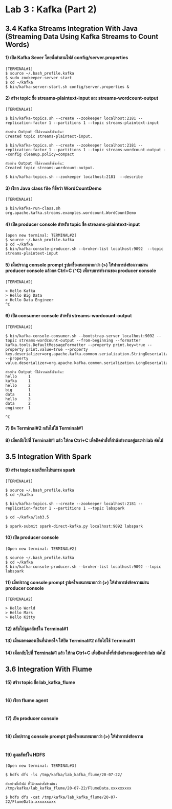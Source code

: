 # Lab 3 : Kafka (Part 2)

## 3.4 Kafka Streams Integration With Java (Streaming Data Using Kafka Streams to Count Words)

#### 1) เปิด Kafka Sever โดยตั้งค่าตามไฟล์ config/server.properties
```
[TERMINAL#1]
$ source ~/.bash_profile.kafka
$ sudo zookeeper-server start
$ cd ~/kafka
$ bin/kafka-server-start.sh config/server.properties &
```

#### 2) สร้าง topic ชื่อ streams-plaintext-input และ streams-wordcount-output
```
[TERMINAL#1]

$ bin/kafka-topics.sh --create --zookeeper localhost:2181 --replication-factor 1 --partitions 1 --topic streams-plaintext-input

ตัวอย่าง Output ที่ได้จากคำสั่งข้างต้น:
Created topic streams-plaintext-input.

$ bin/kafka-topics.sh --create --zookeeper localhost:2181 --replication-factor 1 --partitions 1 --topic streams-wordcount-output --config cleanup.policy=compact

ตัวอย่าง Output ที่ได้จากคำสั่งข้างต้น:
Created topic streams-wordcount-output.

$ bin/kafka-topics.sh --zookeeper localhost:2181  --describe
```

#### 3) เรียก Java class file ที่ชื่อว่า WordCountDemo
```
[TERMINAL#1]

$ bin/kafka-run-class.sh org.apache.kafka.streams.examples.wordcount.WordCountDemo
```
 
#### 4) เปิด producer console สำหรับ topic ชื่อ streams-plaintext-input
```
[open new terminal: TERMINAL#2]
$ source ~/.bash_profile.kafka
$ cd ~/kafka
$ bin/kafka-console-producer.sh --broker-list localhost:9092  --topic streams-plaintext-input
```
 
#### 5) เมื่อปรากฏ console prompt รูปเครื่องหมายมากกว่า (>) ให้ทำการส่งข้อความผ่าน producer console แล้วกด Ctrl+C (^C) เพื่อจบการทำงานของ producer console
```
[TERMINAL#2]

> Hello Kafka
> Hello Big Data 
> Hello Data Engineer
^C
```
 
#### 6) เปิด consumer console สำหรับ streams-wordcount-output
```
[TERMINAL#2]

$ bin/kafka-console-consumer.sh --bootstrap-server localhost:9092 --topic streams-wordcount-output --from-beginning --formatter kafka.tools.DefaultMessageFormatter --property print.key=true --property print.value=true --property key.deserializer=org.apache.kafka.common.serialization.StringDeserializer --property value.deserializer=org.apache.kafka.common.serialization.LongDeserializer

ตัวอย่าง Output ที่ได้จากคำสั่งข้างต้น:
hello     1
kafka     1
hello     2
big       1
data      1
hello     3
data      2
engineer  1
```

```
^C
```
 
#### 7) ปิด Terminal#2 กลับไปใช้ Terminal#1 

#### 8) เมื่อกลับไปที่ Terninal#1 แล้ว ให้กด Ctrl+C เพื่อปิดคำสั่งที่กำลังทำงานอยู่และทำ lab ต่อไป

## 3.5 Integration With Spark

#### 9)	สร้าง topic และเรียกโปรแกรม spark
```
[TERMINAL#1]

$ source ~/.bash_profile.kafka
$ cd ~/kafka

$ bin/kafka-topics.sh --create --zookeeper localhost:2181 --replication-factor 1 --partitions 1 --topic labspark

$ cd ~/kafka/lab3.5

$ spark-submit spark-direct-kafka.py localhost:9092 labspark
```

#### 10) เปิด producer console
```
[Open new terminal: TERMINAL#2]

$ source ~/.bash_profile.kafka
$ cd ~/kafka
$ bin/kafka-console-producer.sh --broker-list localhost:9092 --topic labspark
```

#### 11) เมื่อปรากฎ console prompt รูปเครื่องหมายมากกว่า (>) ให้ทำการส่งข้อความผ่าน producer console 
```
[TERMINAL#2]

> Hello World
> Hello Mars
> Hello Kitty
```

#### 12) สลับไปดูผลลัพธ์ใน Terminal#1
#### 13) เมื่อผลทดลองเป็นที่น่าพอใจ ให้ปิด Terminal#2 กลับไปใช้ Terminal#1 
#### 14) เมื่อกลับไปที่ Terninal#1 แล้ว ให้กด Ctrl+C เพื่อปิดคำสั่งที่กำลังทำงานอยู่และทำ lab ต่อไป

## 3.6 Integration With Flume

#### 15) สร้าง topic ชื่อ lab_kafka_flume
```

```
#### 16) เรียก flume agent
```

```
#### 17) เปิด producer console 
```

```
#### 18) เมื่อปรากฏ console prompt รูปเครื่องหมายมากกว่า (>) ให้ทำการส่งข้อความ
```

```
#### 19) ดูผลลัพธ์ใน HDFS
```
[Open new terminal: TERMINAL#3]

$ hdfs dfs -ls /tmp/kafka/lab_kafka_flume/20-07-22/

ตัวอย่างชื่อไฟล์ ที่ได้จากคำสั่งข้างต้น:
/tmp/kafka/lab_kafka_flume/20-07-22/FlumeData.xxxxxxxxx

$ hdfs dfs -cat /tmp/kafka/lab_kafka_flume/20-07-22/FlumeData.xxxxxxxxx

```
